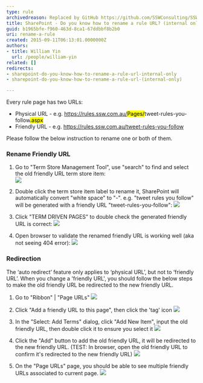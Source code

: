 ```yaml
---
type: rule
archivedreason: Replaced by GitHub https://github.com/SSWConsulting/SSW.Rules.Content/wiki/How-to-Rename-Rules
title: SharePoint - Do you know how to rename a rule URL? (internal only)
guid: b1965bfe-f960-463d-8ca1-67ddbbf8b2b0
uri: rename-a-rule
created: 2015-09-11T06:13:01.0000000Z
authors:
- title: William Yin
  url: /people/william-yin
related: []
redirects:
- sharepoint-do-you-know-how-to-rename-a-rule-url-internal-only
- sharepoint-do-you-know-how-to-rename-a-rule-url-(internal-only)

---
```


Every rule page has two URLs:

* Physical URL - e.g. https://rules.ssw.com.au/<mark>Pages/</mark>tweet-rules-you-follow<mark>.aspx</mark>
* Friendly URL - e.g. https://rules.ssw.com.au/tweet-rules-you-follow

Please follow the below instruction to rename one or both of them.

<!--endintro-->

### Rename Friendly URL

1. Go to "Term Store Management Tool", use "search" to find and select the old friendly URL term store item:  
![](find-friendly-url-item.jpg) 

2. Double click the term store item label to rename it, SharePoint will automatically convert "white space" to "-". e.g. "tweet rules you follow" will be generated with a friendly URL "tweet-rules-you-follow":
![](rename-term-store-item.jpg)

3. Click "TERM DRIVEN PAGES" to double check the generated friendly URL is correct:
![](check-generated-friendly-url.jpg)

4.  Open browser to validate the renamed friendly URL is working well (aka not seeing 404 error):
![](validate-friendly-url-in-browser.jpg)


### Redirection

The ‘auto redirect’ feature only applies to ‘physical URL’, but not to ‘friendly URL’. 
When you change a 'friendly URL',  you should follow the below steps to make the old friendly URL be redirected to the new friendly URL.

1. Go to "Ribbon" | "Page URLs"
![](redirection01.png)

2. Click "Add  a friendly URL to this page", then click the 'tag' icon
![](redirection02.png)

3. In the "Select: Add Terms" dialog, click "Add New Item", input the old friendly URL, then double click it to ensure you select it
![](redirection03.png)

4. Click the "Add" button to add the old friendly URL, it will be redirected to the new friendly URL. (TEST: In browser, open the old friendly URL to confirm it's redirected to the new friendly URL)
![](redirection04.png)

5. On the "Page URLs" page, you should be able to see multiple friendly URLs associated to current page.
![](redirection05.png)

